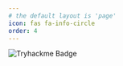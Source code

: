 ```yaml
---
# the default layout is 'page'
icon: fas fa-info-circle
order: 4
---
```


![Tryhackme Badge](https://tryhackme.com/api/v2/badges/public-profile?userPublicId=771587)
